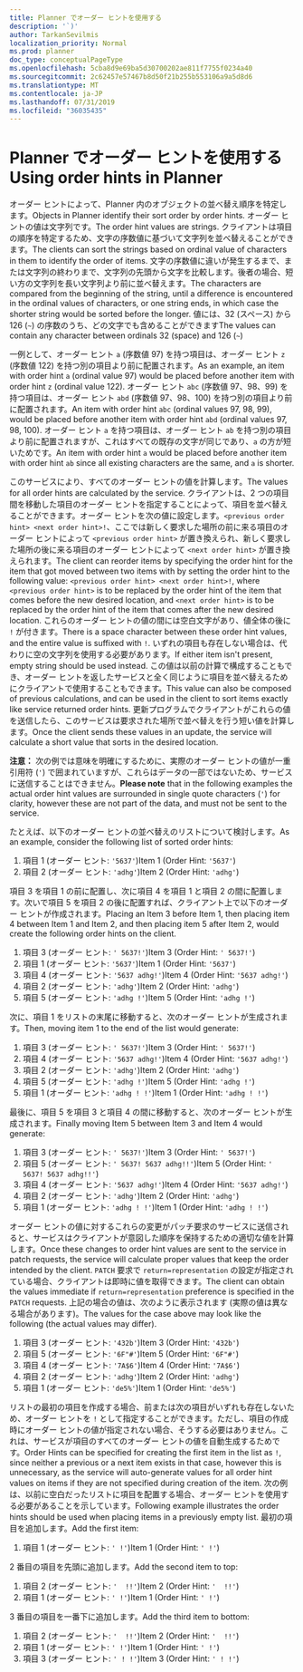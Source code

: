 ```yaml
---
title: Planner でオーダー ヒントを使用する
description: '`)'
author: TarkanSevilmis
localization_priority: Normal
ms.prod: planner
doc_type: conceptualPageType
ms.openlocfilehash: 5cba8d9e69ba5d30700202ae811f7755f0234a40
ms.sourcegitcommit: 2c62457e57467b8d50f21b255b553106a9a5d8d6
ms.translationtype: MT
ms.contentlocale: ja-JP
ms.lasthandoff: 07/31/2019
ms.locfileid: "36035435"
---
```

# <a name="using-order-hints-in-planner"></a><span data-ttu-id="823f6-103">Planner でオーダー ヒントを使用する</span><span class="sxs-lookup"><span data-stu-id="823f6-103">Using order hints in Planner</span></span>

<span data-ttu-id="823f6-104">オーダー ヒントによって、Planner 内のオブジェクトの並べ替え順序を特定します。</span><span class="sxs-lookup"><span data-stu-id="823f6-104">Objects in Planner identify their sort order by order hints.</span></span> <span data-ttu-id="823f6-105">オーダー ヒントの値は文字列です。</span><span class="sxs-lookup"><span data-stu-id="823f6-105">The order hint values are strings.</span></span> <span data-ttu-id="823f6-106">クライアントは項目の順序を特定するため、文字の序数値に基づいて文字列を並べ替えることができます。</span><span class="sxs-lookup"><span data-stu-id="823f6-106">The clients can sort the strings based on ordinal value of characters in them to identify the order of items.</span></span> <span data-ttu-id="823f6-107">文字の序数値に違いが発生するまで、または文字列の終わりまで、文字列の先頭から文字を比較します。後者の場合、短い方の文字列を長い文字列より前に並べ替えます。</span><span class="sxs-lookup"><span data-stu-id="823f6-107">The characters are compared from the beginning of the string, until a difference is encountered in the ordinal values of characters, or one string ends, in which case the shorter string would be sorted before the longer.</span></span> <span data-ttu-id="823f6-108">値には、32 (スペース) から 126 (`~`) の序数のうち、どの文字でも含めることができます</span><span class="sxs-lookup"><span data-stu-id="823f6-108">The values can contain any character between ordinals 32 (space) and 126 (`~`)</span></span>

<span data-ttu-id="823f6-109">一例として、オーダー ヒント `a` (序数値 97) を持つ項目は、オーダー ヒント `z` (序数値 122) を持つ別の項目より前に配置されます。</span><span class="sxs-lookup"><span data-stu-id="823f6-109">As an example, an item with order hint `a` (ordinal value 97) would be placed before another item with order hint `z` (ordinal value 122).</span></span> <span data-ttu-id="823f6-110">オーダー ヒント `abc` (序数値 97、98、99) を持つ項目は、オーダー ヒント `abd` (序数値 97、98、100) を持つ別の項目より前に配置されます。</span><span class="sxs-lookup"><span data-stu-id="823f6-110">An item with order hint `abc` (ordinal values 97, 98, 99), would be placed before another item with order hint `abd` (ordinal values 97, 98, 100).</span></span> <span data-ttu-id="823f6-111">オーダー ヒント `a` を持つ項目は、オーダー ヒント `ab` を持つ別の項目より前に配置されますが、これはすべての既存の文字が同じであり、`a` の方が短いためです。</span><span class="sxs-lookup"><span data-stu-id="823f6-111">An item with order hint `a` would be placed before another item with order hint `ab` since all existing characters are the same, and `a` is shorter.</span></span>

<span data-ttu-id="823f6-112">このサービスにより、すべてのオーダー ヒントの値を計算します。</span><span class="sxs-lookup"><span data-stu-id="823f6-112">The values for all order hints are calculated by the service.</span></span> <span data-ttu-id="823f6-113">クライアントは、2 つの項目間を移動した項目のオーダー ヒントを指定することによって、項目を並べ替えることができます。オーダー ヒントを次の値に設定します。`<previous order hint> <next order hint>!`、ここでは新しく要求した場所の前に来る項目のオーダー ヒントによって `<previous order hint>` が置き換えられ、新しく要求した場所の後に来る項目のオーダー ヒントによって `<next order hint>` が置き換えられます。</span><span class="sxs-lookup"><span data-stu-id="823f6-113">The client can reorder items by specifying the order hint for the item that got moved between two items with by setting the order hint to the following value: `<previous order hint> <next order hint>!`, where `<previous order hint>` is to be replaced by the order hint of the item that comes before the new desired location, and `<next order hint>` is to be replaced by the order hint of the item that comes after the new desired location.</span></span> <span data-ttu-id="823f6-114">これらのオーダー ヒントの値の間には空白文字があり、値全体の後に `!` が付きます。</span><span class="sxs-lookup"><span data-stu-id="823f6-114">There is a space character between these order hint values, and the entire value is suffixed with `!`.</span></span> <span data-ttu-id="823f6-115">いずれの項目も存在しない場合は、代わりに空の文字列を使用する必要があります。</span><span class="sxs-lookup"><span data-stu-id="823f6-115">If either item isn't present, empty string should be used instead.</span></span> <span data-ttu-id="823f6-116">この値は以前の計算で構成することもでき、オーダー ヒントを返したサービスと全く同じように項目を並べ替えるためにクライアントで使用することもできます。</span><span class="sxs-lookup"><span data-stu-id="823f6-116">This value can also be composed of previous calculations, and can be used in the client to sort items exactly like service returned order hints.</span></span> <span data-ttu-id="823f6-117">更新プログラムでクライアントがこれらの値を送信したら、このサービスは要求された場所で並べ替えを行う短い値を計算します。</span><span class="sxs-lookup"><span data-stu-id="823f6-117">Once the client sends these values in an update, the service will calculate a short value that sorts in the desired location.</span></span>

<span data-ttu-id="823f6-118">**注意：** 次の例では意味を明確にするために、実際のオーダー ヒントの値が一重引用符 (`'`) で囲まれていますが、これらはデータの一部ではないため、サービスに送信することはできません。</span><span class="sxs-lookup"><span data-stu-id="823f6-118">**Please note** that in the following examples the actual order hint values are surrounded in single quote characters (`'`) for clarity, however these are not part of the data, and must not be sent to the service.</span></span>
 
<span data-ttu-id="823f6-119">たとえば、以下のオーダー ヒントの並べ替えのリストについて検討します。</span><span class="sxs-lookup"><span data-stu-id="823f6-119">As an example, consider the following list of sorted order hints:</span></span>

1. <span data-ttu-id="823f6-120">項目 1 (オーダー ヒント: `'5637'`)</span><span class="sxs-lookup"><span data-stu-id="823f6-120">Item 1 (Order Hint: `'5637'`)</span></span>
2. <span data-ttu-id="823f6-121">項目 2 (オーダー ヒント: `'adhg'`)</span><span class="sxs-lookup"><span data-stu-id="823f6-121">Item 2 (Order Hint: `'adhg'`)</span></span>

<span data-ttu-id="823f6-122">項目 3 を項目 1 の前に配置し、次に項目 4 を項目 1 と項目 2 の間に配置します。次いで項目 5 を項目 2 の後に配置すれば、クライアント上で以下のオーダー ヒントが作成されます。</span><span class="sxs-lookup"><span data-stu-id="823f6-122">Placing an Item 3 before Item 1, then placing item 4 between Item 1 and Item 2, and then placing item 5 after Item 2, would create the following order hints on the client.</span></span> 

1. <span data-ttu-id="823f6-123">項目 3 (オーダー ヒント: `' 5637!'`)</span><span class="sxs-lookup"><span data-stu-id="823f6-123">Item 3 (Order Hint: `' 5637!'`)</span></span>
2. <span data-ttu-id="823f6-124">項目 1 (オーダー ヒント: `'5637'`)</span><span class="sxs-lookup"><span data-stu-id="823f6-124">Item 1 (Order Hint: `'5637'`)</span></span>
3. <span data-ttu-id="823f6-125">項目 4 (オーダー ヒント: `'5637 adhg!'`)</span><span class="sxs-lookup"><span data-stu-id="823f6-125">Item 4 (Order Hint: `'5637 adhg!'`)</span></span>
4. <span data-ttu-id="823f6-126">項目 2 (オーダー ヒント: `'adhg'`)</span><span class="sxs-lookup"><span data-stu-id="823f6-126">Item 2 (Order Hint: `'adhg'`)</span></span>
5. <span data-ttu-id="823f6-127">項目 5 (オーダー ヒント: `'adhg !'`)</span><span class="sxs-lookup"><span data-stu-id="823f6-127">Item 5 (Order Hint: `'adhg !'`)</span></span>

<span data-ttu-id="823f6-128">次に、項目 1 をリストの末尾に移動すると、次のオーダー ヒントが生成されます。</span><span class="sxs-lookup"><span data-stu-id="823f6-128">Then, moving item 1 to the end of the list would generate:</span></span>

1. <span data-ttu-id="823f6-129">項目 3 (オーダー ヒント: `' 5637!'`)</span><span class="sxs-lookup"><span data-stu-id="823f6-129">Item 3 (Order Hint: `' 5637!'`)</span></span>
2. <span data-ttu-id="823f6-130">項目 4 (オーダー ヒント: `'5637 adhg!'`)</span><span class="sxs-lookup"><span data-stu-id="823f6-130">Item 4 (Order Hint: `'5637 adhg!'`)</span></span>
3. <span data-ttu-id="823f6-131">項目 2 (オーダー ヒント: `'adhg'`)</span><span class="sxs-lookup"><span data-stu-id="823f6-131">Item 2 (Order Hint: `'adhg'`)</span></span>
4. <span data-ttu-id="823f6-132">項目 5 (オーダー ヒント: `'adhg !'`)</span><span class="sxs-lookup"><span data-stu-id="823f6-132">Item 5 (Order Hint: `'adhg !'`)</span></span>
5. <span data-ttu-id="823f6-133">項目 1 (オーダー ヒント: `'adhg ! !'`)</span><span class="sxs-lookup"><span data-stu-id="823f6-133">Item 1 (Order Hint: `'adhg ! !'`)</span></span>

<span data-ttu-id="823f6-134">最後に、項目 5 を項目 3 と項目 4 の間に移動すると、次のオーダー ヒントが生成されます。</span><span class="sxs-lookup"><span data-stu-id="823f6-134">Finally moving Item 5 between Item 3 and Item 4 would generate:</span></span>

1. <span data-ttu-id="823f6-135">項目 3 (オーダー ヒント: `' 5637!'`)</span><span class="sxs-lookup"><span data-stu-id="823f6-135">Item 3 (Order Hint: `' 5637!'`)</span></span>
2. <span data-ttu-id="823f6-136">項目 5 (オーダー ヒント: `' 5637! 5637 adhg!!'`)</span><span class="sxs-lookup"><span data-stu-id="823f6-136">Item 5 (Order Hint: `' 5637! 5637 adhg!!'`)</span></span>
3. <span data-ttu-id="823f6-137">項目 4 (オーダー ヒント: `'5637 adhg!'`)</span><span class="sxs-lookup"><span data-stu-id="823f6-137">Item 4 (Order Hint: `'5637 adhg!'`)</span></span>
4. <span data-ttu-id="823f6-138">項目 2 (オーダー ヒント: `'adhg'`)</span><span class="sxs-lookup"><span data-stu-id="823f6-138">Item 2 (Order Hint: `'adhg'`)</span></span>
5. <span data-ttu-id="823f6-139">項目 1 (オーダー ヒント: `'adhg ! !'`)</span><span class="sxs-lookup"><span data-stu-id="823f6-139">Item 1 (Order Hint: `'adhg ! !'`)</span></span>

<span data-ttu-id="823f6-140">オーダー ヒントの値に対するこれらの変更がパッチ要求のサービスに送信されると、サービスはクライアントが意図した順序を保持するための適切な値を計算します。</span><span class="sxs-lookup"><span data-stu-id="823f6-140">Once these changes to order hint values are sent to the service in patch requests, the service will calculate proper values that keep the order intended by the client.</span></span> <span data-ttu-id="823f6-141">`PATCH` 要求で `return=representation` の設定が指定されている場合、クライアントは即時に値を取得できます。</span><span class="sxs-lookup"><span data-stu-id="823f6-141">The client can obtain the values immediate if `return=representation` preference is specified in the `PATCH` requests.</span></span> <span data-ttu-id="823f6-142">上記の場合の値は、次のように表示されます (実際の値は異なる場合があります)。</span><span class="sxs-lookup"><span data-stu-id="823f6-142">The values for the case above may look like the following (the actual values may differ).</span></span> 

1. <span data-ttu-id="823f6-143">項目 3 (オーダー ヒント: `'432b'`)</span><span class="sxs-lookup"><span data-stu-id="823f6-143">Item 3 (Order Hint: `'432b'`)</span></span>
2. <span data-ttu-id="823f6-144">項目 5 (オーダー ヒント: `'6F"#'`)</span><span class="sxs-lookup"><span data-stu-id="823f6-144">Item 5 (Order Hint: `'6F"#'`)</span></span>
3. <span data-ttu-id="823f6-145">項目 4 (オーダー ヒント: `'7A$6'`)</span><span class="sxs-lookup"><span data-stu-id="823f6-145">Item 4 (Order Hint: `'7A$6'`)</span></span>
4. <span data-ttu-id="823f6-146">項目 2 (オーダー ヒント: `'adhg'`)</span><span class="sxs-lookup"><span data-stu-id="823f6-146">Item 2 (Order Hint: `'adhg'`)</span></span>
5. <span data-ttu-id="823f6-147">項目 1 (オーダー ヒント: `'de5%'`)</span><span class="sxs-lookup"><span data-stu-id="823f6-147">Item 1 (Order Hint: `'de5%'`)</span></span>

<span data-ttu-id="823f6-148">リストの最初の項目を作成する場合、前または次の項目がいずれも存在しないため、オーダー ヒントを `!` として指定することができます。ただし、項目の作成時にオーダー ヒントの値が指定されない場合、そうする必要はありません。これは、サービスが項目のすべてのオーダー ヒントの値を自動生成するためです。</span><span class="sxs-lookup"><span data-stu-id="823f6-148">Order Hints can be specified for creating the first item in the list as `!`, since neither a previous or a next item exists in that case, however this is unnecessary, as the service will auto-generate values for all order hint values on items if they are not specified during creation of the item.</span></span> <span data-ttu-id="823f6-149">次の例は、以前に空白だったリストに項目を配置する場合、オーダー ヒントを使用する必要があることを示しています。</span><span class="sxs-lookup"><span data-stu-id="823f6-149">Following example illustrates the order hints should be used when placing items in a previously empty list.</span></span>
<span data-ttu-id="823f6-150">最初の項目を追加します。</span><span class="sxs-lookup"><span data-stu-id="823f6-150">Add the first item:</span></span>

1. <span data-ttu-id="823f6-151">項目 1 (オーダー ヒント: `' !'`)</span><span class="sxs-lookup"><span data-stu-id="823f6-151">Item 1 (Order Hint: `' !'`)</span></span>

<span data-ttu-id="823f6-152">2 番目の項目を先頭に追加します。</span><span class="sxs-lookup"><span data-stu-id="823f6-152">Add the second item to top:</span></span>

1. <span data-ttu-id="823f6-153">項目 2 (オーダー ヒント: `'  !!'`)</span><span class="sxs-lookup"><span data-stu-id="823f6-153">Item 2 (Order Hint: `'  !!'`)</span></span>
2. <span data-ttu-id="823f6-154">項目 1 (オーダー ヒント: `' !'`)</span><span class="sxs-lookup"><span data-stu-id="823f6-154">Item 1 (Order Hint: `' !'`)</span></span>

<span data-ttu-id="823f6-155">3 番目の項目を一番下に追加します。</span><span class="sxs-lookup"><span data-stu-id="823f6-155">Add the third item to bottom:</span></span>

1. <span data-ttu-id="823f6-156">項目 2 (オーダー ヒント: `'  !!'`)</span><span class="sxs-lookup"><span data-stu-id="823f6-156">Item 2 (Order Hint: `'  !!'`)</span></span>
2. <span data-ttu-id="823f6-157">項目 1 (オーダー ヒント: `' !'`)</span><span class="sxs-lookup"><span data-stu-id="823f6-157">Item 1 (Order Hint: `' !'`)</span></span>
3. <span data-ttu-id="823f6-158">項目 3 (オーダー ヒント: `' ! !'`)</span><span class="sxs-lookup"><span data-stu-id="823f6-158">Item 3 (Order Hint: `' ! !'`)</span></span>







